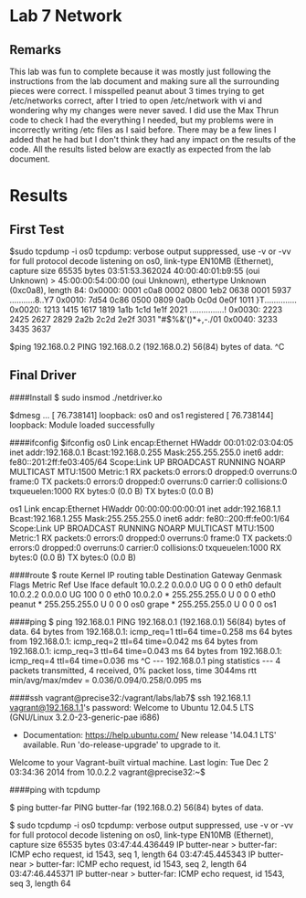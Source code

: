 # Lab 7 Network

## Remarks
This lab was fun to complete because it was mostly just following the instructions from the lab document and
making sure all the surrounding pieces were correct. I misspelled peanut about 3 times trying to get /etc/networks correct,
after I tried to open /etc/network with vi and wondering why my changes were never saved. I did use the Max Thrun code to check I had 
the everything I needed, but my problems were in incorrectly writing /etc files as I said before. There may be a few lines I added 
that he had but I don't think they had any impact on the results of the code. All the results listed below are exactly as expected
from the lab document. 

# Results

## First Test

$sudo tcpdump -i os0
tcpdump: verbose output suppressed, use -v or -vv for full protocol decode
listening on os0, link-type EN10MB (Ethernet), capture size 65535 bytes
03:51:53.362024 40:00:40:01:b9:55 (oui Unknown) > 45:00:00:54:00:00 (oui Unknown), ethertype Unknown (0xc0a8), length 84:
	0x0000:  0001 c0a8 0002 0800 1eb2 0638 0001 5937  ...........8..Y7
	0x0010:  7d54 0c86 0500 0809 0a0b 0c0d 0e0f 1011  }T..............
	0x0020:  1213 1415 1617 1819 1a1b 1c1d 1e1f 2021  ...............!
	0x0030:  2223 2425 2627 2829 2a2b 2c2d 2e2f 3031  "#$%&'()*+,-./01
	0x0040:  3233 3435 3637

$ping 192.168.0.2
PING 192.168.0.2 (192.168.0.2) 56(84) bytes of data.
^C


## Final Driver

####Install
$ sudo insmod ./netdriver.ko

$dmesg
...
[   76.738141] loopback: os0 and os1 registered
[   76.738144] loopback: Module loaded successfully

####ifconfig
$ifconfig
os0       Link encap:Ethernet  HWaddr 00:01:02:03:04:05
          inet addr:192.168.0.1  Bcast:192.168.0.255  Mask:255.255.255.0
          inet6 addr: fe80::201:2ff:fe03:405/64 Scope:Link
          UP BROADCAST RUNNING NOARP MULTICAST  MTU:1500  Metric:1
          RX packets:0 errors:0 dropped:0 overruns:0 frame:0
          TX packets:0 errors:0 dropped:0 overruns:0 carrier:0
          collisions:0 txqueuelen:1000
          RX bytes:0 (0.0 B)  TX bytes:0 (0.0 B)

os1       Link encap:Ethernet  HWaddr 00:00:00:00:00:01
          inet addr:192.168.1.1  Bcast:192.168.1.255  Mask:255.255.255.0
          inet6 addr: fe80::200:ff:fe00:1/64 Scope:Link
          UP BROADCAST RUNNING NOARP MULTICAST  MTU:1500  Metric:1
          RX packets:0 errors:0 dropped:0 overruns:0 frame:0
          TX packets:0 errors:0 dropped:0 overruns:0 carrier:0
          collisions:0 txqueuelen:1000
          RX bytes:0 (0.0 B)  TX bytes:0 (0.0 B)
		  
####route
$ route
Kernel IP routing table
Destination     Gateway         Genmask         Flags Metric Ref    Use Iface
default         10.0.2.2        0.0.0.0         UG    0      0        0 eth0
default         10.0.2.2        0.0.0.0         UG    100    0        0 eth0
10.0.2.0        *               255.255.255.0   U     0      0        0 eth0
peanut          *               255.255.255.0   U     0      0        0 os0
grape           *               255.255.255.0   U     0      0        0 os1

####ping
$ ping 192.168.0.1
PING 192.168.0.1 (192.168.0.1) 56(84) bytes of data.
64 bytes from 192.168.0.1: icmp_req=1 ttl=64 time=0.258 ms
64 bytes from 192.168.0.1: icmp_req=2 ttl=64 time=0.042 ms
64 bytes from 192.168.0.1: icmp_req=3 ttl=64 time=0.043 ms
64 bytes from 192.168.0.1: icmp_req=4 ttl=64 time=0.036 ms
^C
--- 192.168.0.1 ping statistics ---
4 packets transmitted, 4 received, 0% packet loss, time 3044ms
rtt min/avg/max/mdev = 0.036/0.094/0.258/0.095 ms

####ssh
vagrant@precise32:/vagrant/labs/lab7$ ssh 192.168.1.1
vagrant@192.168.1.1's password:
Welcome to Ubuntu 12.04.5 LTS (GNU/Linux 3.2.0-23-generic-pae i686)

 * Documentation:  https://help.ubuntu.com/
New release '14.04.1 LTS' available.
Run 'do-release-upgrade' to upgrade to it.

Welcome to your Vagrant-built virtual machine.
Last login: Tue Dec  2 03:34:36 2014 from 10.0.2.2
vagrant@precise32:~$

####ping with tcpdump

$ ping butter-far
PING butter-far (192.168.0.2) 56(84) bytes of data.

$ sudo tcpdump -i os0
tcpdump: verbose output suppressed, use -v or -vv for full protocol decode
listening on os0, link-type EN10MB (Ethernet), capture size 65535 bytes
03:47:44.436449 IP butter-near > butter-far: ICMP echo request, id 1543, seq 1, length 64
03:47:45.445343 IP butter-near > butter-far: ICMP echo request, id 1543, seq 2, length 64
03:47:46.445371 IP butter-near > butter-far: ICMP echo request, id 1543, seq 3, length 64


